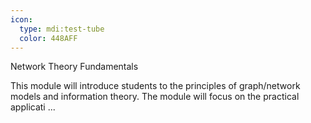 ```yaml
---
icon:
  type: mdi:test-tube
  color: 448AFF
---
```

Network Theory Fundamentals

This module will introduce students to the principles of graph/network models and information theory. The module will focus on the practical applicati ... 
